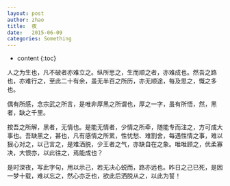 ```yaml
---
layout: post
author: zhao
title:  夜
date:   2015-06-09
categories: Something
---
```


* content
{:toc}

人之为生也，凡不破者亦难立之。纵所思之，生而顺之者，亦难成也。然吾之路也，亦难行之，至此二十有余，虽无半百之所历，亦无顺途，每及思之，慨之多也。

偶有所感，念宗武之所言，是唯非厚黑之所谓也，厚之一字，虽有所悟，然，黑者，缺之千里。

按吾之所解，黑者，无情也。是能无情者，少情之所牵，随能专而注之，方可成大事也。吾缺黑之，甚也，凡有感情之所累，性忧愁、难割舍，每遇性情之事，难以狠心对之，以己言之，是难洒脱，少王者之气，亦缺自在之象。唯唯顾之，优柔寡决，大恨亦，以此往之，焉能成也？

是时深夜，写此字句，用以示己，若无决心蜕而，路亦远也。昨日之己已死，是因一梦十载，难以忘之，然心亦乏也，欲此后洒脱从之，以此为誓！
	